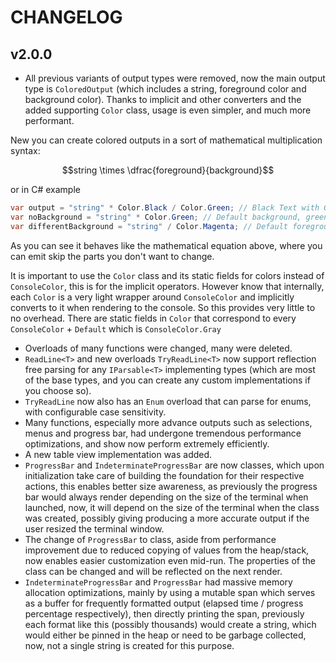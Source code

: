 # CHANGELOG

## v2.0.0

* All previous variants of output types were removed, now the main output type is `ColoredOutput` (which includes a string, foreground color and background color).
Thanks to implicit and other converters and the added supporting `Color` class,
usage is even simpler, and much more performant.

New you can create colored outputs in a sort of mathematical multiplication syntax:

$$string \times \dfrac{foreground}{background}$$

or in C# example

```csharp
var output = "string" * Color.Black / Color.Green; // Black Text with Green Background
var noBackground = "string" * Color.Green; // Default background, green foreground
var differentBackground = "string" / Color.Magenta; // Default foreground (gray) with Magenta background
```

As you can see it behaves like the mathematical equation above, where you can emit skip the parts you don't want to change.

It is important to use the `Color` class and its static fields for colors instead of `ConsoleColor`, this is for the implicit operators. However know that internally, each `Color` is a very light wrapper around `ConsoleColor` and implicitly converts to it when rendering to the console. So this provides very little to no overhead. There are static fields in `Color` that correspond to every `ConsoleColor` + `Default` which is `ConsoleColor.Gray`

* Overloads of many functions were changed, many were deleted.
* `ReadLine<T>` and new overloads `TryReadLine<T>` now support reflection free parsing for any `IParsable<T>`
implementing types (which are most of the base types, and you can create any custom implementations if you choose so).
* `TryReadLine` now also has an `Enum` overload that can parse for enums, with configurable case sensitivity.
* Many functions, especially more advance outputs such as selections, menus and progress bar, had undergone tremendous performance optimizations, and show now perform extremely efficiently.
* A new table view implementation was added.
* `ProgressBar` and `IndeterminateProgressBar` are now classes, which upon initialization take care of building the foundation for their respective actions, this enables better size awareness, as previously the progress bar would always render depending on the size of the terminal when launched, now, it will depend on the size of the terminal when the class was created, possibly giving producing a more accurate output if the user resized the terminal window.
* The change of `ProgressBar` to class, aside from performance improvement due to reduced copying of values from the heap/stack, now enables easier customization even mid-run. The properties of the class can be changed and will be reflected on the next render.
* `IndeterminateProgressBar` and `ProgressBar` had massive memory allocation optimizations, mainly by using a mutable span which serves as a buffer for frequently formatted output (elapsed time / progress percentage respectively), then directly printing the span, previously each format like this (possibly thousands) would create a string, which would either be pinned in the heap or need to be garbage collected, now, not a single string is created for this purpose.
